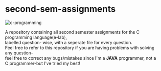 # second-sem-assignments


![c-programming](https://user-images.githubusercontent.com/68727041/163196434-5053e73f-c461-48d3-b789-a87cdc51b508.png)


A repository containing all second semester assignments for the C programming language(e-lab),<br>
labelled question- wise, with a seperate file for every question.<br>
Feel free to refer to this repository if you are having problems with solving any question-<br>
feel free to correct any bugs/mistakes since I'm a <strong>JAVA</strong> programmer, not a C programmer-but I've tried my best!
